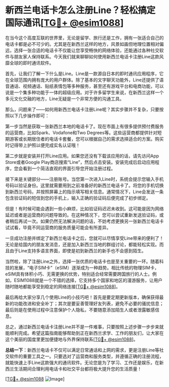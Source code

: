 # 新西兰电话卡怎么注册Line？轻松搞定国际通讯[[TG💪+ @esim1088](https://t.me/s/esim1088)]

在当今这个高度互联的世界里，无论是留学、旅行还是工作，拥有一张适合自己的电话卡都是必不可少的。尤其是在新西兰这样的地方，风景如画但地理位置相对偏远，选择一张合适的电话卡不仅能让您享受畅快的网络体验，还能通过各种社交软件与朋友家人保持联系。今天我们就来聊聊如何使用新西兰电话卡注册Line这款风靡全球的即时通讯软件。

首先，让我们了解一下什么是Line。Line是一款源自日本的即时通讯应用程序，它在全球范围内拥有庞大的用户群体。除了基本的文字聊天功能外，Line还提供了语音通话、视频通话、贴纸表情包等多种服务，甚至还有游戏平台和电商功能，可以说是一个集多种功能于一体的超级应用。对于许多留学生来说，在新西兰这样一个多元文化交融的地方，Line无疑是一个非常方便的沟通工具。

那么，问题来了——如何用新西兰电话卡注册Line呢？其实步骤并不复杂，只要按照以下几步操作即可：

第一步当然是获取一张新西兰本地的电话卡了。现在市面上有很多提供预付费服务的运营商，比如Spark、Vodafone和Two Degrees等。这些运营商都提供针对短期游客或长期居住者的电话卡套餐，您可以根据自己的需求选择适合的方案。购买时记得带上护照以便完成实名认证哦！

第二步就是安装并打开Line应用。如果您还没有下载该应用的话，请先访问App Store或者Google Play商店搜索“Line”，然后点击安装。安装完成后启动应用程序，您会看到一个简洁直观的界面引导您开始注册过程。

接下来是关键部分——注册账号。当您第一次进入Line时，系统会提示您输入手机号码以验证身份。这里就需要用到之前准备好的新西兰电话卡了。将您的手机切换到新西兰号码，并按照屏幕上的指示填写相关信息。通常情况下，Line会发送一条包含验证码的短信到您的手机上，输入正确的验证码后便完成了初步绑定。

但是！有时候可能会遇到一些小麻烦，比如验证码迟迟未收到。这可能是因为网络延迟或者是运营商的问题导致的。在这种情况下，您可以尝试重新发送验证码，或者稍后再试一次。如果仍然无法解决问题的话，不妨考虑更换另一张新西兰电话卡试试看，毕竟不同运营商的服务质量可能会有所差异。

一旦成功注册并绑定了新西兰电话卡之后，您就可以尽情享受Line带来的便利了！无论是给国内的朋友发消息，还是加入新西兰当地的群组讨论，都能轻松实现。而且由于Line支持多语言界面，即使是初到新西兰的新手也不会感到陌生。

当然啦，除了注册Line之外，选择一张优质的电话卡也是至关重要的一环。随着科技的发展，“电子SIM卡”（eSIM）逐渐成为一种趋势。相比传统的物理SIM卡，eSIM具有体积小巧、无需更换的优势，特别适合经常需要跨国旅行的人士。例如，ESIM1088就是一个不错的选择，它支持多个国家和地区的漫游服务，让用户随时随地都能享受到稳定的网络连接[[TG💪+ @esim1088](https://t.me/s/esim1088)]。

最后再给大家分享几个使用Line的小技巧吧！首先是要定期更新版本，确保获得最新的功能改进和安全补丁；其次是要妥善管理好友列表，避免不必要的骚扰信息；最后则是在使用过程中注意保护个人隐私，不要随意添加陌生人或者泄露敏感信息。

总之，通过新西兰电话卡注册Line并不是一件难事，只要按照上述步骤一步步来就能顺利完成。希望这篇指南能够帮助到正在新西兰求学、工作的朋友们，让大家在这个美丽的国度里更加便捷地与外界保持联系[[TG💪+ @esim1088](https://t.me/s/esim1088)]。

**总结一下**：新西兰电话卡不仅可以满足日常通话和上网的需求，更是注册Line等社交软件的重要工具之一。只要选对了运营商和服务类型，并遵循正确的注册流程，就能快速上手Line这款强大的通讯软件。无论您是为了学习、工作还是娱乐，在新西兰生活期间合理利用电话卡和社交平台都将极大提升您的生活质量！

[[TG💪+ @esim1088](https://t.me/s/esim1088) ![Image](https://i.postimg.cc/4NQfJmqS/Snipaste-2025-05-13-00-14-12.png)]